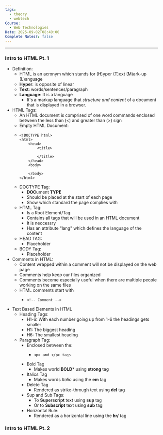 ```yaml
---
tags:
  - theory
  - webtech
Course:
  - Web Technologies
Date: 2025-09-02T08:40:00
Complete Notes?: false
---
```

---
### Intro to HTML Pt. 1
- Definition:
	- HTML is an acronym which stands for (H)yper (T)ext (M)ark-up (L)anguage
	- **Hyper**: is opposite of linear
	- **Text**: words/sentences/paragraph
	- **Language**: It is a language
		- It's a markup language that *structure and content* of a document that is displayed in a browser.
- HTML Tags:
	- An HTML document is comprised of one word commands enclosed between the less than (<) and greater than (>) sign
	- Empty HTML Document:
	- ```
	  <!DOCTYPE html>
	  <html>
		  <head>
			  <title>
				  
			  </title>
		  </head>
		  <body>
			  
		  </body>
	  </html>
	  ```
	- DOCTYPE Tag:
		- **DOC**ument **TYPE**
		- Should be placed at the start of each page
		- Show which standard the page complies with
	- HTML Tag:
		- Is a Root Element/Tag
		- Contains all tags that will be used in an HTML document
		- It is neccessry
		- Has an attribute "lang" which defines the language of the content
	- HEAD TAG:
		- Placeholder
	- BODY Tag:
		- Placeholder
- Comments in HTML:
	- Content wrapped within a comment will not be displayed on the web page
	- Comments help keep our files organized
	- Comments become especially useful when there are multiple people working on the same files
	- HTML comments start with <!-- and end with -->
		- ```
		  <!-- Comment -->
		  ```
- Text Based Elements in HTML
	- Heading Tags:
		- H1-6: With each number going up from 1-6 the headings gets smaller
		- H1: The biggest heading
		- H6: The smallest heading
	- Paragraph Tag:
		- Enclosed between the:
			- ```
			  <p> and </p> tags
			  ```
		- Bold Tag
			- Makes world **BOLD*** using **strong** tag
		- Italics Tag
			- Makes words *Italic* using the **em** tag
		- Delete Tag
			- Rendered as strike-through text using **del** tag
		- Sup and Sub Tags:
			- To **Superscript** text using **sup** tag
			- Or to **Subscript** text using **sub** tag
		- Horizontal Rule:
			- Rendered as a horizontal line using the **hr/** tag
### Intro to HTML Pt. 2
